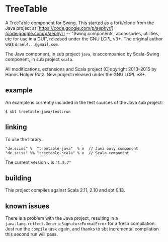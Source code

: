 # TreeTable

A TreeTable component for Swing. This started as a fork/clone from the Java project at [https://code.google.com/p/aephyr/](code.google.com/p/aephyr) -- "Swing components, accessories, utilities, etc for use in a GUI", released under the GNU LGPL v3+. The original author was `drael4...@gmail.com`.

The Java component, in sub project `java`, is accompanied by Scala-Swing component, in sub project `scala`.

All modifications, extensions and Scala project (C)opyright 2013&ndash;2015 by Hanns Holger Rutz. New project released under the GNU LGPL v3+.

## example

An example is currently included in the test sources of the Java sub project:

    $ sbt treetable-java/test:run

## linking

To use the library:

    "de.sciss" %  "treetable-java"  % v  // Java only component
    "de.sciss" %% "treetable-scala" % v  // Scala component

The current version `v` is `"1.3.7"`

## building

This project compiles against Scala 2.11, 2.10 and sbt 0.13.

## known issues

There is a problem with the Java project, resulting in a `java.lang.reflect.GenericSignatureFormatError` for a fresh compilation. Just run the `compile` task again, and thanks to sbt incremental compilation this second run will pass.
